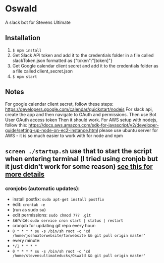 # Oswald
A slack bot for Stevens Ultimate

## Installation
1. `$ npm install`
2. Get Slack API token and add it to the credentials folder in a file called
slackToken.json formatted as {"token":"[token]"}
3. Get Google calendar client secret and add it to the credentials folder as a
file called client_secret.json
4. `$ npm start`

## Notes
For google calendar client secret, follow these steps: https://developers.google.com/calendar/quickstart/nodejs
For slack api, create the app and then navigate to OAuth and permissions. Then use Bot User OAuth access token
Then it should work.
For AWS setup with nodejs, follow this: https://docs.aws.amazon.com/sdk-for-javascript/v2/developer-guide/setting-up-node-on-ec2-instance.html
please use ubuntu server for AWS - it is so much easier to work with for node and npm

`screen ./startup.sh`
use that to start the script when entering terminal (I tried using cronjob but it just didn't work for some reason)
[see this for more details](https://askubuntu.com/questions/8653/how-to-keep-processes-running-after-ending-ssh-session)
---
### cronjobs (automatic updates):
* install postfix: `sudo apt-get install postfix`
* edit: `crontab -e`
* (run as sudo su)
* edit permissions: `sudo chmod 777 .git`
* service: `sudo service cron start | status | restart`
* cronjob for updating git repo every hour:
* `0 * * * * su -s /bin/sh root -c 'cd /home/joshuatorwebsite/torwebsite && git pull origin master'`
* every minute:
* `*/1 * * * *`
* `0 * * * * su -s /bin/sh root -c 'cd /home/stevensultimateducks/Oswald && git pull origin master'`
